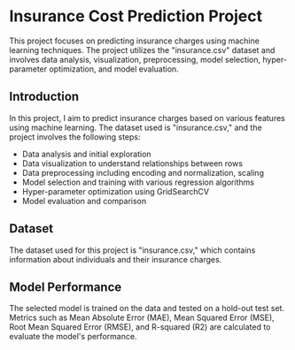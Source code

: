 # Insurance Cost Prediction Project

This project focuses on predicting insurance charges using machine learning techniques. The project utilizes the "insurance.csv" dataset and involves data analysis, visualization, preprocessing, model selection, hyper-parameter optimization, and model evaluation.

## Introduction

In this project, I aim to predict insurance charges based on various features using machine learning. The dataset used is "insurance.csv," and the project involves the following steps:

- Data analysis and initial exploration
- Data visualization to understand relationships between rows
- Data preprocessing including encoding and normalization, scaling
- Model selection and training with various regression algorithms
- Hyper-parameter optimization using GridSearchCV
- Model evaluation and comparison

## Dataset

The dataset used for this project is "insurance.csv," which contains information about individuals and their insurance charges.


## Model Performance

The selected model is trained on the data and tested on a hold-out test set. Metrics such as Mean Absolute Error (MAE), Mean Squared Error (MSE), Root Mean Squared Error (RMSE), and R-squared (R2) are calculated to evaluate the model's performance.
